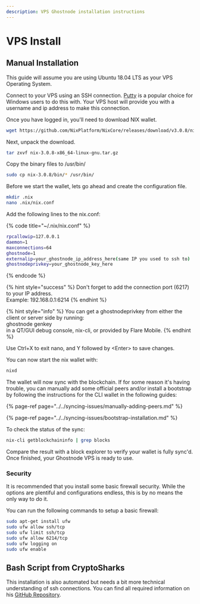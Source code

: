 ```yaml
---
description: VPS Ghostnode installation instructions
---
```


# VPS Install

## Manual Installation

This guide will assume you are using Ubuntu 18.04 LTS as your VPS Operating System.

Connect to your VPS using an SSH connection. [Putty](https://www.chiark.greenend.org.uk/~sgtatham/putty/latest.html) is a popular choice for Windows users to do this with. Your VPS host will provide you with a username and ip address to make this connection.

Once you have logged in, you'll need to download NIX wallet.

```bash
wget https://github.com/NixPlatform/NixCore/releases/download/v3.0.8/nix-3.0.8-x86_64-linux-gnu.tar.gz 
```

Next, unpack the download.

```bash
tar zxvf nix-3.0.8-x86_64-linux-gnu.tar.gz 
```

Copy the binary files to /usr/bin/

```bash
sudo cp nix-3.0.8/bin/* /usr/bin/
```

Before we start the wallet, lets go ahead and create the configuration file.

```bash
mkdir .nix
nano .nix/nix.conf
```

Add the following lines to the nix.conf:

{% code title="~/.nix/nix.conf" %}
```bash
rpcallowip=127.0.0.1
daemon=1
maxconnections=64
ghostnode=1
externalip=your_ghostnode_ip_address_here(same IP you used to ssh to)
ghostnodeprivkey=your_ghostnode_key_here
```
{% endcode %}

{% hint style="success" %}
Don't forget to add the connection port \(6217\) to your IP address.  
Example: 192.168.0.1:6214
{% endhint %}

{% hint style="info" %}
You can get a ghostnodeprivkey from either the client or server side by running:  
ghostnode genkey  
in a QT/GUI debug console, nix-cli, or provided by Flare Mobile.
{% endhint %}

Use Ctrl+X to exit nano, and Y followed by &lt;Enter&gt; to save changes.

You can now start the nix wallet with:

```bash
nixd
```

The wallet will now sync with the blockchain. If for some reason it's having trouble, you can manually add some official peers and/or install a bootstrap by following the instructions for the CLI wallet in the following guides:

{% page-ref page="../../syncing-issues/manually-adding-peers.md" %}

{% page-ref page="../../syncing-issues/bootstrap-installation.md" %}

To check the status of the sync:

```bash
nix-cli getblockchaininfo | grep blocks
```

Compare the result with a block explorer to verify your wallet is fully sync'd. Once finished, your Ghostnode VPS is ready to use.

### Security

It is recommended that you install some basic firewall security. While the options are plentiful and configurations endless, this is by no means the only way to do it.

You can run the following commands to setup a basic firewall:

```bash
sudo apt-get install ufw
sudo ufw allow ssh/tcp
sudo ufw limit ssh/tcp
sudo ufw allow 6214/tcp
sudo ufw logging on
sudo ufw enable
```

## Bash Script from CryptoSharks

This installation is also automated but needs a bit more technical understanding of ssh connections. You can find all required information on his [GitHub Repository](https://github.com/cryptosharks131/Ghostnode).

